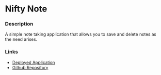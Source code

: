 # Nifty Note

### Description

A simple note taking application that allows you to save and delete notes as the need arises.

### Links

- [Deployed Application](https://hidden-lake-83592.herokuapp.com/)
- [Github Repository](https://github.com/coltschultz/nifty-note-node-project)
